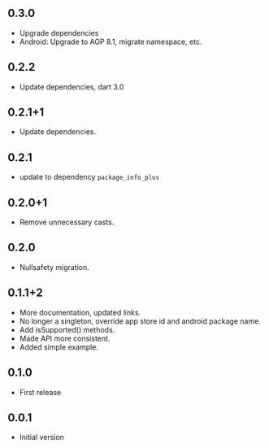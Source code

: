 ## 0.3.0

* Upgrade dependencies
* Android: Upgrade to AGP 8.1, migrate namespace, etc.

## 0.2.2

* Update dependencies, dart 3.0

## 0.2.1+1

* Update dependencies.

## 0.2.1

* update to dependency `package_info_plus`

## 0.2.0+1

* Remove unnecessary casts.

## 0.2.0

* Nullsafety migration.

## 0.1.1+2

* More documentation, updated links.
* No longer a singleton, override app store id and android package name.
* Add isSupported() methods.
* Made API more consistent.
* Added simple example.

## 0.1.0

* First release

## 0.0.1

* Initial version

